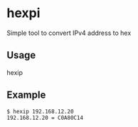 # hexpi
Simple tool to convert IPv4 address to hex

## Usage
hexip <IPv4 address>

## Example
```
$ hexip 192.168.12.20
192.168.12.20 = C0A80C14
```
